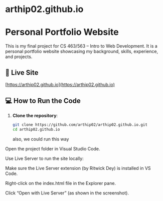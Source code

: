 # arthip02.github.io

# Personal Portfolio Website

This is my final project for CS 463/563 – Intro to Web Development. It is a personal portfolio website showcasing my background, skills, experience, and projects.

## 🔗 Live Site

[https://arthip02.github.io](https://arthip02.github.io)

## 💻 How to Run the Code

1. **Clone the repository**:
   ```bash
   git clone https://github.com/arthip02/arthip02.github.io.git
   cd arthip02.github.io
   ```
   also, we could run this way

Open the project folder in Visual Studio Code.

Use Live Server to run the site locally:

Make sure the Live Server extension (by Ritwick Dey) is installed in VS Code.

Right-click on the index.html file in the Explorer pane.

Click “Open with Live Server” (as shown in the screenshot).
